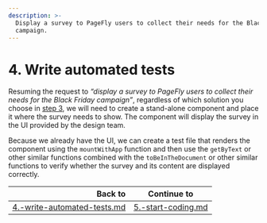 ```yaml
---
description: >-
  Display a survey to PageFly users to collect their needs for the Black Friday
  campaign.
---
```


# 4. Write automated tests

Resuming the request to _“display a survey to PageFly users to collect their needs for the Black Friday campaign”_, regardless of which solution you choose in [step 3](./#id-3.-choose-the-simplest-and-most-effective-solution), we will need to create a stand-alone component and place it where the survey needs to show. The component will display the survey in the UI provided by the design team.

Because we already have the UI, we can create a test file that renders the component using the `mountWithApp` function and then use the `getByText` or other similar functions combined with the `toBeInTheDocument` or other similar functions to verify whether the survey and its content are displayed correctly.

|                                                                           Back to | Continue to                                                     |
| --------------------------------------------------------------------------------: | --------------------------------------------------------------- |
| [4.-write-automated-tests.md](../processes/4.-write-automated-tests.md "mention") | [5.-start-coding.md](../processes/5.-start-coding.md "mention") |
